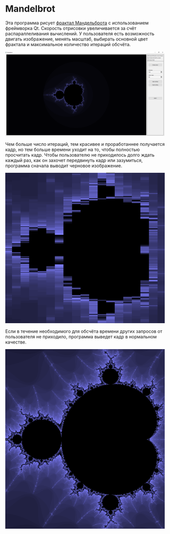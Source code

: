 # Mandelbrot
Эта программа рисует [фрактал Мандельброта](https://en.wikipedia.org/wiki/Mandelbrot_set) с использованием фреймворка Qt. 
Скорость отрисовки увеличивается за счёт распараллеливания вычислений.
У пользователя есть возможность двигать изображение, менять масштаб, выбирать основной цвет фрактала и максимальное количество итераций обсчёта.

![Пример](https://github.com/Xagen37/Projects/blob/master/Mandelbrot/examples/start.png)

Чем больше число итераций, тем красивее и проработаннее получается кадр, но тем больше времени уходит на то, чтобы полностью просчитать кадр.
Чтобы пользователю не приходилось долго ждать каждый раз, как он захочет передвинуть кадр или зазумиться, программа сначала выводит черновое изображение.

![Превью](https://github.com/Xagen37/Projects/blob/master/Mandelbrot/examples/in_process.png)

Если в течение необходимого для обсчёта времени других запросов от пользователя не приходило, программа выведет кадр в нормальном качестве.

![Готовый кадр](https://github.com/Xagen37/Projects/blob/master/Mandelbrot/examples/ready.png)
